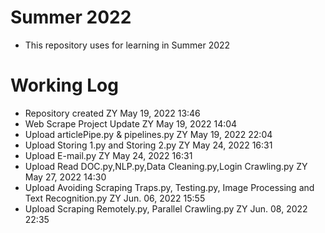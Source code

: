 # Summer 2022

- This repository uses for learning in Summer 2022

# Working Log

- Repository created ZY May 19, 2022 13:46
- Web Scrape Project Update ZY May 19, 2022 14:04
- Upload articlePipe.py & pipelines.py ZY May 19, 2022 22:04
- Upload Storing 1.py and Storing 2.py ZY May 24, 2022 16:31
- Upload E-mail.py ZY May 24, 2022 16:31
- Upload Read DOC.py,NLP.py,Data Cleaning.py,Login Crawling.py ZY May 27, 2022 14:30
- Upload Avoiding Scraping Traps.py, Testing.py, Image Processing and Text Recognition.py ZY Jun. 06, 2022 15:55
- Upload Scraping Remotely.py, Parallel Crawling.py ZY Jun. 08, 2022 22:35
